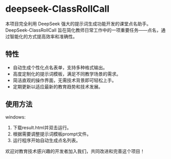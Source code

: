 # deepseek-ClassRollCall
本项目完全利用 DeepSeek 强大的提示词生成功能开发的课堂点名助手。
DeepSeek-ClassRollCall 旨在简化教师日常工作中的一项重要任务——点名，通过智能化的方式提高效率和准确性。  
## 特性 
- 自动生成个性化点名表单，支持多种格式输出。
- 高度定制化的提示词模板，满足不同教学场景的需求。
- 简洁直观的操作界面，无需技术背景即可轻松上手。
- 定期更新以适应最新的教育趋势和技术发展。
## 使用方法
windows:
1. 下载result.html并双击运行。
2. 根据需要调整提示词模板prompt文件。
3. 运行程序开始自动生成点名列表。
  
欢迎对教育技术感兴趣的开发者加入我们，共同改进和完善这个项目！
